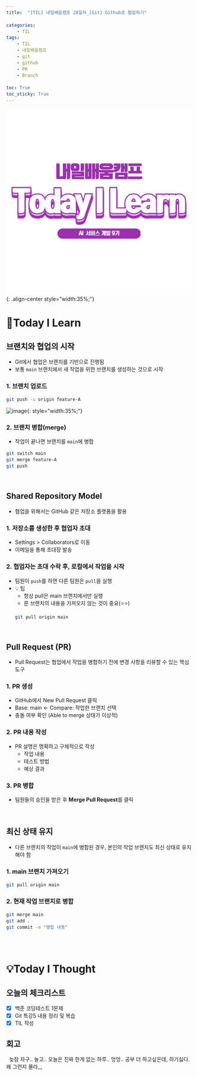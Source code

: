 ```yaml
---
title:  "[TIL] 내일배움캠프 28일차_[Git] Github로 협업하기" 

categories: 
    - TIL
tags: 
    - TIL
    - 내일배움캠프
    - git
    - github
    - PR
    - Branch

toc: True
toc_sticky: True
---
```


![TIL](/assets/images/TIL2.png){: .align-center style="width:35%;"}

# 👀Today I Learn
## 브랜치와 협업의 시작
- Git에서 협업은 브랜치를 기반으로 진행됨
- 보통 `main` 브랜치에서 새 작업을 위한 브랜치를 생성하는 것으로 시작

<h3> 1. 브랜치 업로드 </h3>

```bash
git push -u origin feature-A
```
![image](https://github.com/user-attachments/assets/6b8b84e9-761f-4722-b7a3-c1d667d33610){: style="width:35%;"}


<h3> 2. 브랜치 병합(merge) </h3>

- 작업이 끝나면 브랜치를 `main`에 병합

```bash
git switch main
git merge feature-A
git push
```

<br>

## Shared Repository Model
- 협업을 위해서는 GitHub 같은 저장소 플랫폼을 활용

<h3> 1. 저장소를 생성한 후 협업자 초대 </h3>

- Settings > Collaborators로 이동
- 이메일을 통해 초대장 발송

<h3> 2. 협업자는 초대 수락 후, 로컬에서 작업을 시작</h3>

- 팀원이 `push`를 하면 다른 팀원은 `pull`을 실행
- 💡 팁 
  - 항상 pull은 main 브랜치에서만 실행
  - 른 브랜치의 내용을 가져오지 않는 것이 중요(⭐⭐)
  ```bash
  git pull origin main
  ```

<br>

## Pull Request (PR)
- Pull Request는 협업에서 작업을 병합하기 전에 변경 사항을 리뷰할 수 있는 핵심 도구

<h3> 1. PR 생성 </h3>

- GitHub에서 New Pull Request 클릭
- Base: main ← Compare: 작업한 브랜치 선택
- 충돌 여부 확인 (Able to merge 상태가 이상적)

<h3> 2. PR 내용 작성 </h3>

- PR 설명은 명확하고 구체적으로 작성
  - 작업 내용
  - 테스트 방법
  - 예상 결과

<h3> 3. PR 병합 </h3>

- 팀원들의 승인을 받은 후 **Merge Pull Request**를 클릭

<br>

## 최신 상태 유지

- 다른 브랜치의 작업이 `main`에 병합된 경우, 본인의 작업 브랜치도 최신 상태로 유지해야 함

<h3> 1. main 브랜치 가져오기 </h3>

```bash
git pull origin main
```

<h3> 2. 현재 작업 브랜치로 병합 </h3>

```bash
git merge main
git add .
git commit -m "병합 내용"
```

<br>
<br>

# 💡Today I Thought

## 오늘의 체크리스트
- [x] 백준 코딩테스트 1문제
- [x] Git 특강5 내용 정리 및 복습
- [x] TIL 작성  

## 회고
&nbsp; 늦잠 자구.. 놀고.. 오늘은 진짜 한게 없는 하루.. 엉엉.. 공부 더 하고싶은데, 하기싫다. 왜 그런지 몰라,,,